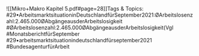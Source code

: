 
![[Mikro+Makro Kapitel 5.pdf#page=28]]Tags & Topics:
   #29•ArbeitsmarktsituationinDeutschlandfürSeptember2021:ØArbeitslosenzahl:2.465.000ØAbgängeausderArbeitslosigkeit
   #ØArbeitslosenzahl:2.465.000ØAbgängeausderArbeitslosigkeit(Vgl
   #MonatsberichtfürSeptember
   #29•arbeitsmarktsituationindeutschlandfürseptember2021
   #BundesagenturfürArbeit